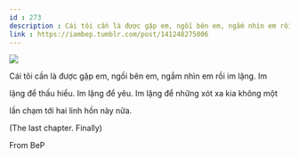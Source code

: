 ```yaml
---
id : 273
description : Cái tôi cần là được gặp em, ngồi bên em, ngắm nhìn em rồi im lặng. Im
link : https://iambep.tumblr.com/post/141248275006
---
```


![](https://64.media.tumblr.com/41222f1e522f284ec104927a63165957/tumblr_o48bvmpuaz1u3a9rjo1_500.jpg)

Cái tôi cần là được gặp em, ngồi bên em, ngắm nhìn em rồi im lặng. Im

lặng để thấu hiểu. Im lặng để yêu. Im lặng để những xót xa kia không một

lần chạm tới hai linh hồn này nữa.

(The last chapter. Finally)

From BeP